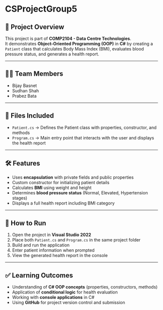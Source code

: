 # CSProjectGroup5

## 📌 Project Overview
This project is part of **COMP2104 - Data Centre Technologies**.  
It demonstrates **Object-Oriented Programming (OOP)** in **C#** by creating a `Patient` class that calculates Body Mass Index (BMI), evaluates blood pressure status, and generates a health report.

---

## 👨‍💻 Team Members
- Bijay Basnet  
- Sudhan Shah  
- Prabez Bata  

---

## 📂 Files Included
- `Patient.cs` → Defines the Patient class with properties, constructor, and methods  
- `Program.cs` → Main entry point that interacts with the user and displays the health report  

---

## 🛠️ Features
- Uses **encapsulation** with private fields and public properties  
- Custom constructor for initializing patient details  
- Calculates **BMI** using weight and height  
- Determines **blood pressure status** (Normal, Elevated, Hypertension stages)  
- Displays a full health report including BMI category  

---

## 🚀 How to Run
1. Open the project in **Visual Studio 2022**  
2. Place both `Patient.cs` and `Program.cs` in the same project folder  
3. Build and run the application  
4. Enter patient information when prompted  
5. View the generated health report in the console  

---


## ✅ Learning Outcomes
- Understanding of **C# OOP concepts** (properties, constructors, methods)  
- Application of **conditional logic** for health evaluation  
- Working with **console applications** in C#  
- Using **GitHub** for project version control and submission
